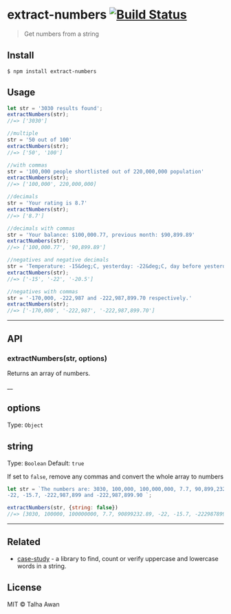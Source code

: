 # extract-numbers [![Build Status](https://travis-ci.com/TalhaAwan/get-numbers.svg?branch=master)](https://travis-ci.com/TalhaAwan/get-numbers)

> Get numbers from a string

## Install

```
$ npm install extract-numbers
```

## Usage

```js
let str = '3030 results found';
extractNumbers(str);
//=> ['3030']

//multiple
str = '50 out of 100'
extractNumbers(str);
//=> ['50', '100']

//with commas
str = '100,000 people shortlisted out of 220,000,000 population'
extractNumbers(str);
//=> ['100,000', 220,000,000]

//decimals
str = 'Your rating is 8.7'
extractNumbers(str);
//=> ['8.7']

//decimals with commas
str = 'Your balance: $100,000.77, previous month: $90,899.89'
extractNumbers(str);
//=> ['100,000.77', '90,899.89']

//negatives and negative decimals
str = 'Temperature: -15&deg;C, yesterday: -22&deg;C, day before yesterday: -20.5&deg;'
extractNumbers(str);
//=> ['-15', '-22', '-20.5']

//negatives with commas
str = '-170,000, -222,987 and -222,987,899.70 respectively.'
extractNumbers(str); 
//=> ['-170,000', '-222,987', '-222,987,899.70']
```
___


## API

### extractNumbers(str, options)

Returns an array of numbers.

__

## options

Type: `Object`

## string

Type: `Boolean`
Default: `true`

If set to `false`, remove any commas and convert the whole array to numbers
```js
let str = `The numbers are: 3030, 100,000, 100,000,000, 7.7, 90,899,232.89, 
-22, -15.7, -222,987,899 and -222,987,899.90 `;

extractNumbers(str, {string: false})
//=> [3030, 100000, 100000000, 7.7, 90899232.89, -22, -15.7, -222987899, -222987899.90]
```

___

## Related

- [case-study](https://www.npmjs.com/package/case-study) - a library to find, count or verify uppercase and lowercase words in a string.

## License

MIT © Talha Awan
